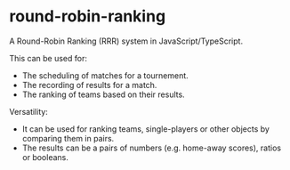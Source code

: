 # round-robin-ranking
A Round-Robin Ranking (RRR) system in JavaScript/TypeScript.

This can be used for:
- The scheduling of matches for a tournement.
- The recording of results for a match.
- The ranking of teams based on their results.

Versatility:
- It can be used for ranking teams, single-players or other objects by comparing them in pairs.
- The results can be a pairs of numbers (e.g. home-away scores), ratios or booleans.
